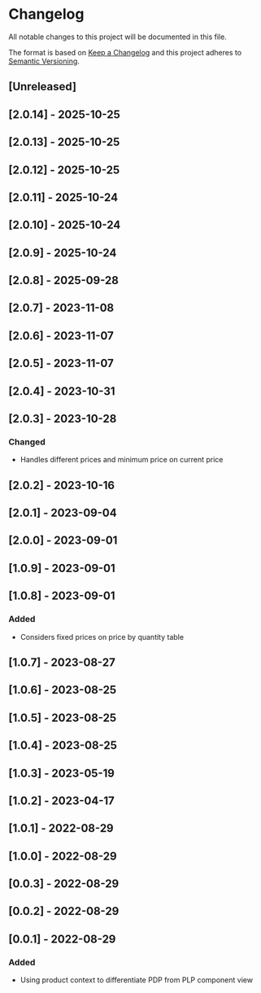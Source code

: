 # Changelog

All notable changes to this project will be documented in this file.

The format is based on [Keep a Changelog](http://keepachangelog.com/en/1.0.0/)
and this project adheres to [Semantic Versioning](http://semver.org/spec/v2.0.0.html).

## [Unreleased]

## [2.0.14] - 2025-10-25

## [2.0.13] - 2025-10-25

## [2.0.12] - 2025-10-25

## [2.0.11] - 2025-10-24

## [2.0.10] - 2025-10-24

## [2.0.9] - 2025-10-24

## [2.0.8] - 2025-09-28

## [2.0.7] - 2023-11-08

## [2.0.6] - 2023-11-07

## [2.0.5] - 2023-11-07

## [2.0.4] - 2023-10-31

## [2.0.3] - 2023-10-28

### Changed

- Handles different prices and minimum price on current price

## [2.0.2] - 2023-10-16

## [2.0.1] - 2023-09-04

## [2.0.0] - 2023-09-01

## [1.0.9] - 2023-09-01

## [1.0.8] - 2023-09-01

### Added

- Considers fixed prices on price by quantity table

## [1.0.7] - 2023-08-27

## [1.0.6] - 2023-08-25

## [1.0.5] - 2023-08-25

## [1.0.4] - 2023-08-25

## [1.0.3] - 2023-05-19

## [1.0.2] - 2023-04-17

## [1.0.1] - 2022-08-29

## [1.0.0] - 2022-08-29

## [0.0.3] - 2022-08-29

## [0.0.2] - 2022-08-29

## [0.0.1] - 2022-08-29

### Added

- Using product context to differentiate PDP from PLP component view
